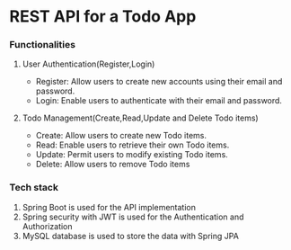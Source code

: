 # REST API for a Todo App

### Functionalities
1. User Authentication(Register,Login)
    * Register: Allow users to create new accounts using their email and password.
    * Login: Enable users to authenticate with their email and password.
      
2. Todo Management(Create,Read,Update and Delete Todo items)
    * Create: Allow users to create new Todo items.
    * Read: Enable users to retrieve their own Todo items.
    * Update: Permit users to modify existing Todo items.
    * Delete: Allow users to remove Todo items

### Tech stack
1. Spring Boot is used for the API implementation
2. Spring security with JWT is used for the Authentication and Authorization
3.  MySQL database is used to store the data with Spring JPA



